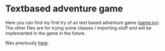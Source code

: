 # Textbased adventure game
Here you can find my first try of an text based adventure game ([game.py](https://raw.githubusercontent.com/laeberkaes/text_adventure/master/beta/game.py)).
The other files are for trying some classes / importing stuff and will be implemented in the game in the future.

Was previously [here](https://github.com/laeberkaes/progprojects/tree/master/Python/adventure).

